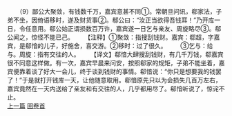 　　（9）鄙公大聚敛，有钱数千万，嘉宾意甚不同①。常朝旦问讯，郗家法，子弟不坐，因倚语移时，遂及财货事②。郗公曰：“汝正当欲得吾钱耳！”乃开库一日，令任意用。郗公始正谓损数百万许，嘉宾遂一日乞与亲友、周旋略尽③。郗公闻之，惊怪不能已己。
　　【注释】①聚敛：指搜刮钱财。嘉宾：郗超，字嘉宾，是郗愔的儿子，好施舍，喜交游。②移时：过了很久。
　　③乞与：给与。周旋：指有交往的人。
　　【译文】郗愔大肆搜刮钱财，有几千万钱，郗嘉宾很不同意这样做。有一次，嘉宾早晨来问安，按照郗家的规矩，子弟不能坐着，嘉宾便靠着谈了好大一会儿，终于谈到钱财的事情。郗愔说：“你只是想要我的钱罢了！”于是就打开钱库一天，让他随意取用。郗愔原先只以为会损失几百万左右，嘉宾竟然在一天内送给了亲友和有交往的人，几乎都用尽了。郗愔听说了，惊诧不止。
<br>[上一篇](29_8) [回卷首](29_0)
